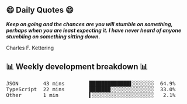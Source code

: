 ## 😄 Daily Quotes 😄

_**Keep on going and the chances are you will stumble on something, perhaps when you are least expecting it. I have never heard of anyone stumbling on something sitting down.**_

Charles F. Kettering



## 📊 Weekly development breakdown 📊

<pre>JSON        43 mins        █████████████▋░░░░░░░  64.9%
TypeScript  22 mins        ██████▉░░░░░░░░░░░░░░  33.0%
Other       1 min          ▍░░░░░░░░░░░░░░░░░░░░   2.1%</pre>